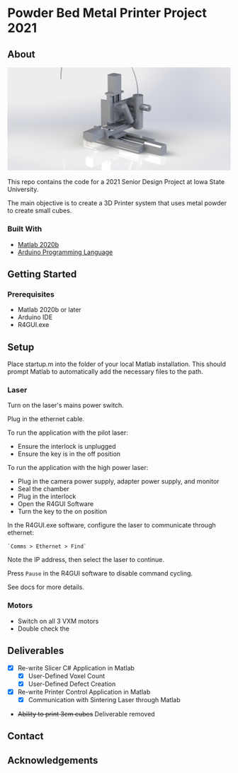 <!-- Project Logo -->
# Powder Bed Metal Printer Project 2021
<!-- Table of contents -->

## About
![Printer Internals Image](./docs/images/XYZRender.JPG)

This repo contains the code for a 2021 Senior Design Project at Iowa State University.

The main objective is to create a 3D Printer system that uses metal powder to create small cubes.

### Built With
* [Matlab 2020b]()
* [Arduino Programming Language]()

## Getting Started

### Prerequisites

* Matlab 2020b or later
* Arduino IDE
* R4GUI.exe

## Setup

Place startup.m into the folder of your local Matlab installation. This should prompt Matlab to automatically add the necessary files to the path.

### Laser

Turn on the laser's mains power switch.

Plug in the ethernet cable.

To run the application with the pilot laser:

- Ensure the interlock is unplugged
- Ensure the key is in the off position

To run the application with the high power laser:
- Plug in the camera power supply, adapter power supply, and monitor
- Seal the chamber
- Plug in the interlock
- Open the R4GUI Software
- Turn the key to the on position

In the R4GUI.exe software, configure the laser to communicate through ethernet:

    `Comms > Ethernet > Find`

Note the IP address, then select the laser to continue.

Press `Pause` in the R4GUI software to disable command cycling.



See docs for more details.


### Motors

- Switch on all 3 VXM motors
- Double check the 


## Deliverables

- [X] Re-write Slicer C# Application in Matlab
    - [x] User-Defined Voxel Count
    - [x] User-Defined Defect Creation
- [x] Re-write Printer Control Application in Matlab
    - [x] Communication with Sintering Laser through Matlab
- ~~Ability to print 3cm cubes~~ Deliverable removed


## Contact

## Acknowledgements

